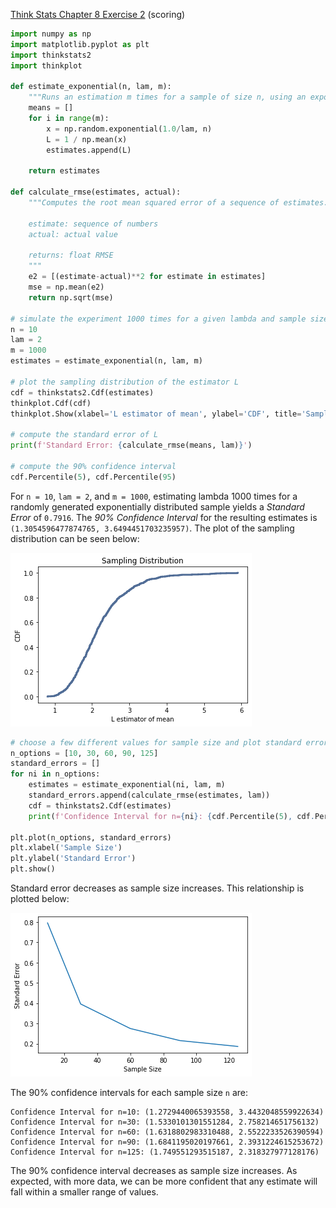 [Think Stats Chapter 8 Exercise 2](http://greenteapress.com/thinkstats2/html/thinkstats2009.html#toc77) (scoring)

```python
import numpy as np
import matplotlib.pyplot as plt
import thinkstats2
import thinkplot

def estimate_exponential(n, lam, m):
    """Runs an estimation m times for a sample of size n, using an exponential distrubtion with lambda lam."""
    means = []
    for i in range(m):
        x = np.random.exponential(1.0/lam, n)
        L = 1 / np.mean(x)
        estimates.append(L)

    return estimates

def calculate_rmse(estimates, actual):
    """Computes the root mean squared error of a sequence of estimates.

    estimate: sequence of numbers
    actual: actual value

    returns: float RMSE
    """
    e2 = [(estimate-actual)**2 for estimate in estimates]
    mse = np.mean(e2)
    return np.sqrt(mse)

# simulate the experiment 1000 times for a given lambda and sample size
n = 10
lam = 2
m = 1000
estimates = estimate_exponential(n, lam, m)

# plot the sampling distribution of the estimator L
cdf = thinkstats2.Cdf(estimates)
thinkplot.Cdf(cdf)
thinkplot.Show(xlabel='L estimator of mean', ylabel='CDF', title='Sampling Distribution')

# compute the standard error of L
print(f'Standard Error: {calculate_rmse(means, lam)}')

# compute the 90% confidence interval
cdf.Percentile(5), cdf.Percentile(95)
```

For `n = 10`, `lam = 2`, and `m = 1000`, estimating lambda 1000 times for a
randomly generated exponentially distributed sample yields a *Standard Error* of
`0.7916`. The *90% Confidence Interval* for the resulting estimates is
`(1.3054596477874765, 3.6494451703235957)`. The plot of the sampling
distribution can be seen below:

<img src="images/sampling_distribution_lambda.png" />

```python
# choose a few different values for sample size and plot standard error vs. n
n_options = [10, 30, 60, 90, 125]
standard_errors = []
for ni in n_options:   
    estimates = estimate_exponential(ni, lam, m)
    standard_errors.append(calculate_rmse(estimates, lam))
    cdf = thinkstats2.Cdf(estimates)
    print(f'Confidence Interval for n={ni}: {cdf.Percentile(5), cdf.Percentile(95)}')

plt.plot(n_options, standard_errors)
plt.xlabel('Sample Size')
plt.ylabel('Standard Error')
plt.show()
```

Standard error decreases as sample size increases. This relationship is plotted
below:

<img src="images/standard_error_vs_sample_size.png" />

The 90% confidence intervals for each sample size `n` are:

```
Confidence Interval for n=10: (1.2729440065393558, 3.4432048559922634)
Confidence Interval for n=30: (1.5330101301551284, 2.758214651756132)
Confidence Interval for n=60: (1.6318802983310488, 2.5522233526390594)
Confidence Interval for n=90: (1.6841195020197661, 2.3931224615253672)
Confidence Interval for n=125: (1.749551293515187, 2.318327977128176)
```

The 90% confidence interval decreases as sample size increases. As expected,
with more data, we can be more confident that any estimate will fall within a
smaller range of values.
